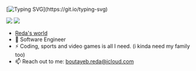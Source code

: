[![Typing SVG](https://readme-typing-svg.demolab.com?font=Fira+Code&pause=1000&random=false&width=435&lines=%F0%9F%91%8B+Welcome,+it's+Reda.;%F0%9F%A7%91%E2%80%8D%F0%9F%92%BB+I'm+a+software+engineer.;I'm+a+regular+dude.)](https://git.io/typing-svg)


[<img src="https://img.shields.io/badge/linkedin-%230077B5.svg?&style=for-the-badge&logo=linkedin&logoColor=white" />](https://www.linkedin.com/in/redabtb/)
[<img src="https://img.shields.io/badge/twitch-%239146FF.svg?&style=for-the-badge&logo=twitch&logoColor=white" />](https://www.twitch.tv/wayzonlivee)


- [Reda's world](http://rbtb.io/)
- 🏢 Software Engineer
- ⚡ Coding, sports and video games is all I need. (i kinda need my family too)
- 📫 Reach out to me: boutayeb.reda@icloud.com
